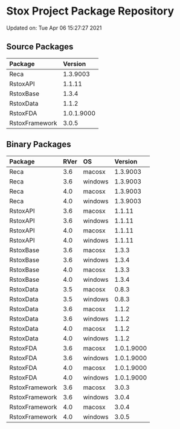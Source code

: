 # Stox Project Package Repository


Updated on: Tue Apr 06 15:27:27 2021
## Source Packages

|Package        |Version    |
|:--------------|:----------|
|Reca           |1.3.9003   |
|RstoxAPI       |1.1.11     |
|RstoxBase      |1.3.4      |
|RstoxData      |1.1.2      |
|RstoxFDA       |1.0.1.9000 |
|RstoxFramework |3.0.5      |

## Binary Packages

|Package        |RVer |OS      |Version    |
|:--------------|:----|:-------|:----------|
|Reca           |3.6  |macosx  |1.3.9003   |
|Reca           |3.6  |windows |1.3.9003   |
|Reca           |4.0  |macosx  |1.3.9003   |
|Reca           |4.0  |windows |1.3.9003   |
|RstoxAPI       |3.6  |macosx  |1.1.11     |
|RstoxAPI       |3.6  |windows |1.1.11     |
|RstoxAPI       |4.0  |macosx  |1.1.11     |
|RstoxAPI       |4.0  |windows |1.1.11     |
|RstoxBase      |3.6  |macosx  |1.3.3      |
|RstoxBase      |3.6  |windows |1.3.4      |
|RstoxBase      |4.0  |macosx  |1.3.3      |
|RstoxBase      |4.0  |windows |1.3.4      |
|RstoxData      |3.5  |macosx  |0.8.3      |
|RstoxData      |3.5  |windows |0.8.3      |
|RstoxData      |3.6  |macosx  |1.1.2      |
|RstoxData      |3.6  |windows |1.1.2      |
|RstoxData      |4.0  |macosx  |1.1.2      |
|RstoxData      |4.0  |windows |1.1.2      |
|RstoxFDA       |3.6  |macosx  |1.0.1.9000 |
|RstoxFDA       |3.6  |windows |1.0.1.9000 |
|RstoxFDA       |4.0  |macosx  |1.0.1.9000 |
|RstoxFDA       |4.0  |windows |1.0.1.9000 |
|RstoxFramework |3.6  |macosx  |3.0.3      |
|RstoxFramework |3.6  |windows |3.0.4      |
|RstoxFramework |4.0  |macosx  |3.0.4      |
|RstoxFramework |4.0  |windows |3.0.5      |
